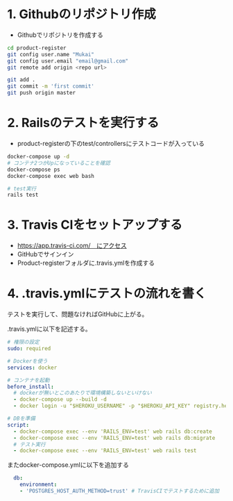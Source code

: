 # 1. Githubのリポジトリ作成
* Githubでリポジトリを作成する

```sh
cd product-register
git config user.name "Mukai"
git config user.email "email@gmail.com"
git remote add origin <repo url>

git add .
git commit -m 'first commit'
git push origin master
```

# 2. Railsのテストを実行する
* product-registerの下のtest/controllersにテストコードが入っている

```sh
docker-compose up -d
# コンテナ2つがUpになっていることを確認
docker-compose ps
docker-compose exec web bash

# test実行
rails test
```

# 3. Travis CIをセットアップする
* https://app.travis-ci.com/　にアクセス
* GitHubでサインイン
* Product-registerフォルダに.travis.ymlを作成する

# 4. .travis.ymlにテストの流れを書く
テストを実行して、問題なければGitHubに上がる。

.travis.ymlに以下を記述する。
```yml
# 権限の設定
sudo: required

# Dockerを使う
services: docker

# コンテナを起動
before_install:
  # dockerが無いとこのあたりで環境構築しないといけない
  - docker-compose up --build -d
  - docker login -u "$HEROKU_USERNAME" -p "$HEROKU_API_KEY" registry.heroku.com

# DBを準備
script:
  - docker-compose exec --env 'RAILS_ENV=test' web rails db:create
  - docker-compose exec --env 'RAILS_ENV=test' web rails db:migrate
  # テスト実行
  - docker-compose exec --env 'RAILS_ENV=test' web rails test
```

またdocker-compose.ymlに以下を追加する
```yml
  db:
    environment:
    - 'POSTGRES_HOST_AUTH_METHOD=trust' # TravisCIでテストするために追加
```

